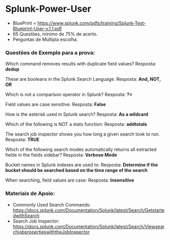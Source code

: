 
# Splunk-Power-User

* BluePrint = https://www.splunk.com/pdfs/training/Splunk-Test-Blueprint-User-v.1.1.pdf
* 65 Questões, mínimo de 75% de acerto.
* Perguntas de Múltipla escolha.

### Questões de Exemplo para a prova:
Which command removes results with duplicate field values?
Resposta: **dedup**

These are booleans in the Splunk Search Language.
Resposta: **And, NOT, OR**

Which is not a comparison operator in Splunk?
Resposta: **?=**

Field values are case sensitive.
Resposta: **False**

How is the asterisk used in Splunk search?
Resposta: **As a wildcard**

Which of the following is NOT a stats function:
Resposta: **addtotals**

The search job inspector shows you how long a given search took to run.
Resposta: **TRUE**

Which of the following search modes automatically returns all extracted fields in the fields sidebar?
Resposta: **Verbose Mode**

Bucket names in Splunk indexes are used to:
Resposta: **Determine if the bucket should be searched based on the time range of the search**

When searching, field values are case:
Resposta: **Insensitive**


### Materiais de Apoio:
* Commonly Used Search Commands: https://docs.splunk.com/Documentation/Splunk/latest/Search/GetstartedwithSearch
* Search Job Inspector: https://docs.splunk.com/Documentation/Splunk/latest/Search/ViewsearchjobpropertieswiththeJobInspector



